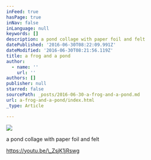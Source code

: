 ```yaml
---
inFeed: true
hasPage: true
inNav: false
inLanguage: null
keywords: []
description: a pond collage with paper foil and felt
datePublished: '2016-06-30T08:22:09.991Z'
dateModified: '2016-06-30T08:21:56.119Z'
title: a frog and a pond
author:
  - name: ''
    url: ''
authors: []
publisher: null
starred: false
sourcePath: _posts/2016-06-30-a-frog-and-a-pond.md
url: a-frog-and-a-pond/index.html
_type: Article

---
```

![](https://the-grid-user-content.s3-us-west-2.amazonaws.com/eb2dd9d9-ee8e-45be-93f3-bcb77eb4f7e5.jpg)

a pond collage with paper foil and felt

https://youtu.be/\_ZsjK1jRswg